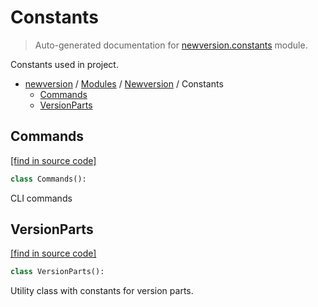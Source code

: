 # Constants

> Auto-generated documentation for [newversion.constants](https://github.com/vemel/newversion//blob/main/newversion/constants.py) module.

Constants used in project.

- [newversion](../README.md#newversion---your-version-manager) / [Modules](../MODULES.md#newversion-modules) / [Newversion](index.md#newversion) / Constants
    - [Commands](#commands)
    - [VersionParts](#versionparts)

## Commands

[[find in source code]](https://github.com/vemel/newversion//blob/main/newversion/constants.py#L26)

```python
class Commands():
```

CLI commands

## VersionParts

[[find in source code]](https://github.com/vemel/newversion//blob/main/newversion/constants.py#L8)

```python
class VersionParts():
```

Utility class with constants for version parts.

